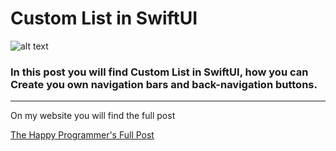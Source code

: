 <h1>Custom List in SwiftUI</h1>

![alt text](https://i2.wp.com/thehappyprogrammer.com/wp-content/uploads/2021/01/CustomList.jpg?resize=1536%2C941&ssl=1?raw=true)

<h3>In this post you will find Custom List in SwiftUI, how you can Create you own navigation bars and back-navigation buttons.</h3>

<hr>


<p>On my website you will  find the full post</p>



<a href="https://thehappyprogrammer.com/custom-list-in-swiftui/">The Happy Programmer's Full Post</a>
